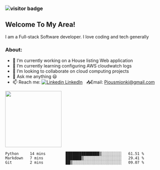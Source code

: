 ### ![visitor badge](https://visitor-badge.glitch.me/badge?page_id=mionki.visitor-badge&left_color=red&right_color=green&left_text=Hello%20Visitors)

## **Welcome To My Area!**

I am a Full-stack Software developer. I love coding and tech generally

### About:

- 🔭 I’m currently working on a House listing Web application
- 🌱 I’m currently learning configuring AWS cloudwatch logs
- 👯 I’m looking to collaborate on cloud computing projects
- 💬 Ask me anything :smiley:
- 📫 Reach me: [![Linkedin](https://i.stack.imgur.com/gVE0j.png) LinkedIn](https://www.linkedin.com/in/pius-mionki-96955218a)
&nbsp; 
:inbox_tray:Email: [Piousmionki@gmail.com](https://www.gmail.com)


<img height="180em" src="https://github-readme-stats.vercel.app/api?username=mionki&show_icons=true&hide_border=true&&count_private=true&include_all_commits=false" />


<!--START_SECTION:waka-->

```text
Python     14 mins         ███████████████▒░░░░░░░░░   61.51 %
Markdown   7 mins          ███████▒░░░░░░░░░░░░░░░░░   29.41 %
Git        2 mins          ██▒░░░░░░░░░░░░░░░░░░░░░░   09.07 %
```

<!--END_SECTION:waka-->


<!--
**mionki/mionki** is a ✨ _special_ ✨ repository because its `README.md` (this file) appears on your GitHub profile.

Here are some ideas to get you started:

- 🔭 I’m currently working on ...
- 🌱 I’m currently learning ...
- 👯 I’m looking to collaborate on ...
- 🤔 I’m looking for help with ...
- 💬 Ask me about ...
- 📫 How to reach me: ...
- 😄 Pronouns: ...
- ⚡ Fun fact: ...
-->
